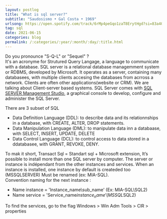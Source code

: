 ```yaml
---
layout: postlog
title: "What is sql server?"
subtitle: "Saudosismo • Gal Costa • 1969"
urlsong: https://open.spotify.com/track/6rMp4peGqo1zaT8ErytHgd?si=83a4018ab67049e1
tag: sql
date: 2021-06-15
categories: blog
permalink: /:categories/:year/:month/:day/:title.html
---
```


Do you pronounce  "S-Q-L" or "Sequel" ?     
It's an acronyme for Strutured Query Langage, a language to communicate with a database. SQL server is a relational database managemment system or RDBMS, developed by Microsoft. It operates as a server, containing many databasees, with multiple clients accesing the databases  from acrross a network. Clients are often other applications(website or CRM). We are  talking  about Client-server based systems.   SQL Server  comes with [SQL SERVER Management Studio](https://database.guide/what-is-sql-server-management-studio/), a graphical console to develop, configure and administer the SQL Server. 

There are  3 subset of SQL
- Data Definition Language (DDL): to describe  data  and its  relationnships in a database, with CREATE, ALTER, DROP statements. 
- Data Manipulation Language (DML): to manipulate data  inn a databaase, with SELECT, INSERT, UPDATE, DELETE
-  Data Control Language (DCL): to control access to data  stored in a ddatabasee, with GRANT, REVOKE, DENY. 

To mak it short, Transact Sql = Standart sql + Microsoft extension, It’s possible to install more than one SQL server by computer. The server or instance is indépendant from the other instances and services. When an instance is installed, one instance by default is createded too (MSSQLSERVER) Must be renamed (ex: MIA-SQL).    
Convention naming for the next instance :
- Name instance = 'Instance_name\sub_name' (Ex: MIA-SQL\SQL2)
- Name service = 'Service_name$instance_name' (MSSQL$SQL2)

To find the services, go to the flag Windows > Win Adm Tools > ClR > properties
